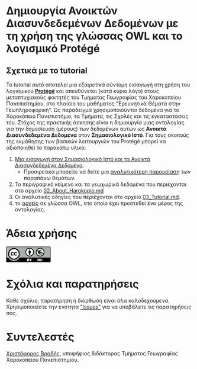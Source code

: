 # Δημιουργία Ανοικτών Διασυνδεδεμένων Δεδομένων με τη χρήση της γλώσσας OWL και το λογισμικό Protégé

## Σχετικά με το tutorial 
Το tutorial αυτό αποτελεί μια *εξαιρετικά* σύντομη εισαγωγή στη χρήση του λογισμικού [**Protégé**](https://protege.stanford.edu) και απευθύνεται (κατά κύριο λόγο) στους μεταπτυχιακούς φοιτητές του Τμήματος Γεωγραφίας του Χαροκοπείου Πανεπιστημίου, στο πλαίσιο του μαθήματος "Ερευνητικά Θέματα στην Γεωπληροφορική". Ως παράδειγμα χρησιμοποιούνται δεδομένα για το Χαροκόπειο Πανεπιστήμιο, τα Τμήματα, τις Σχολές και τις εγκαταστάσεις του. Στόχος της πρακτικής άσκησης είναι η δημιουργία μιας οντολογίας για την δημοσίευση (μέρους) των δεδομένων αυτών ως **Ανοικτά Διασυνδεδεμένα Δεδομένα** στον **Σημασιολογικό Ιστό**.  Για τους σκοπούς της εκμάθησης των βασικών λειτουργιών του Protégé μπορεί να αξιοποιηθεί το παρακάτω υλικό:

1. [Μια εισαγωγή στον Σημασιολογικό Ιστό και τα Ανοικτά Διασυνδεδεμένα Δεδομένα](01_Εισαγωγή.md). 
    - Προαιρετικά μπορείτε να δείτε μια [αναλυτικότερη παρουσίαση](Παρουσίαση_ΠΜΣ_Διασυνδεδεμένα_Δεδομένα_Σημασιολογικός_Ιστός.pdf) των παραπάνω θεμάτων.
2. Το περιγραφικό κείμενο και τα γεωχωρικά δεδομένα που περιέχονται στο αρχείο [02_About_Harokopio.md](02_About_Harokopio.md)
3. Οι αναλυτικές οδηγίες που περιέχονται στο αρχείο [03_Tutorial.md](03_Tutorial.md).
4. το [αρχείο](04_HUA_Ontology.owl) σε γλώσσα OWL, στο οποίο έχει προστεθεί ένα μέρος της οντολογίας.

# Άδεια χρήσης

[![Attribution-NonCommercial 4.0 International (CC BY-NC 4.0)](images/by-nc.eu.png)](https://creativecommons.org/licenses/by-nc/4.0/)

# Σχόλια και παρατηρήσεις

Κάθε σχόλιο, παρατήρηση ή διόρθωση είναι όλα καλοδεχούμενα. Χρησιμοποιείστε την ενότητα ["Issues"](https://github.com/c-vradis/protege_tutorial/issues) για να υποβάλετε τις παρατηρήσεις σας. 

# Συντελεστές

[Χριστόφορος Βραδής](https://c-vradis.github.io/), υποψήφιος διδάκτορας Τμήματος Γεωγραφίας Χαροκοπείου Πανεπιστημίου.